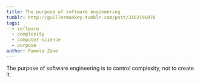 ```yaml
---
title: The purpose of software engineering
tumblr: http://guillermonkey.tumblr.com/post/3162196078
tags:
  - software
  - complexity
  - computer-science
  - purpose
author: Pamela Zave
---
```


The purpose of software engineering is to control complexity, not to create it.
